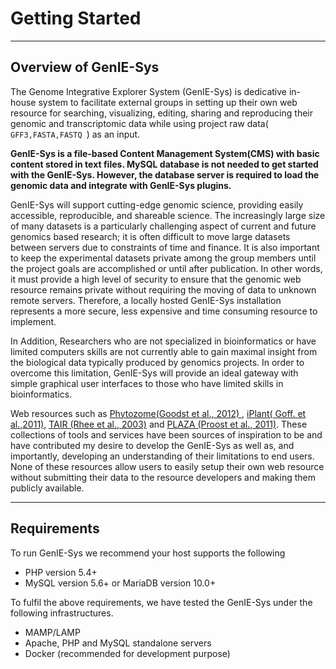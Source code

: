 
Getting Started
=============

------------
Overview of GenIE-Sys
------------

The Genome Integrative Explorer System (GenIE-Sys) is dedicative in-house system to facilitate external groups in setting up their own web resource for searching, visualizing, editing, sharing and reproducing their genomic and transcriptomic data while using project raw data( ```GFF3,FASTA,FASTQ ```) as an input.

**GenIE-Sys is a file-based Content Management System(CMS) with basic content stored in text files. MySQL database is not needed to get started with the GenIE-Sys. However, the database server is required to load the genomic data and integrate with GenIE-Sys plugins.**

GenIE-Sys will support cutting-edge genomic science, providing easily accessible, reproducible, and shareable science. The increasingly large size of many datasets is a particularly challenging aspect of current and future genomics based research; it is often difficult to move large datasets between servers due to constraints of time and finance. It is also important to keep the experimental datasets private among the group members until the project goals are accomplished or until after publication. In other words, it must provide a high level of security to ensure that the genomic web resource remains private without requiring the moving of data to unknown remote servers. Therefore, a locally hosted GenIE-Sys installation represents a more secure, less expensive and time consuming resource to implement.

In Addition, Researchers who are not specialized in bioinformatics or have limited computers skills are not currently able to gain maximal insight from the biological data typically produced by genomics projects. In order to overcome this limitation, GenIE-Sys will provide an ideal gateway with simple graphical user interfaces to those who have limited skills in bioinformatics.

Web resources such as <a target="_blank" href="http://www.ncbi.nlm.nih.gov/pmc/articles/PMC3245001/">Phytozome(Goodst et al., 2012) </a>, <a target="_blank"  href="http://www.ncbi.nlm.nih.gov/pmc/articles/PMC3355756/">iPlant( Goff. et al.,2011)</a>, <a  target="_blank" href="https://academic.oup.com/nar/article/31/1/224/2401365/The-Arabidopsis-Information-Resource-TAIR-a-model">TAIR (Rhee et al., 2003)</a> and <a target="_blank"  href="http://www.plantphysiol.org/content/158/2/590">PLAZA (Proost et al., 2011)</a>. These collections of tools and services have been sources of inspiration to be and have contributed my desire to develop the GenIE-Sys as well as, and importantly, developing an understanding of their limitations to end users. None of these resources allow users to easily setup their own web resource without submitting their data to the resource developers and making them publicly available.


------------------
Requirements
------------------

To run GenIE-Sys we recommend your host supports the following

* PHP version 5.4+
* MySQL version 5.6+ or MariaDB version 10.0+

To fulfil the above requirements, we have tested the GenIE-Sys under the following infrastructures.
* MAMP/LAMP
* Apache, PHP and MySQL standalone servers
* Docker (recommended for development purpose)


